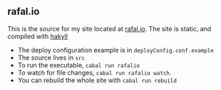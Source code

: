 ## rafal.io

This is the source for my site located at [rafal.io](http://rafal.io).
The site is static, and compiled with [hakyll](http://jaspervdj.be/hakyll/)

* The deploy configuration example is in `deployConfig.conf.example`
* The source lives in `src`
* To run the executable, `cabal run rafalio`
* To watch for file changes, `cabal run rafalio watch`.
* You can rebuild the whole site with `cabal run rebuild`
